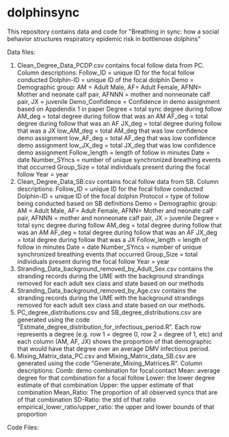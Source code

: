 # dolphinsync

This repository contains data and code for "Breathing in sync: how a social behavior structures respiratory epidemic risk in bottlenose dolphins"

Data files:

1. Clean_Degree_Data_PCDP.csv contains focal follow data from PC. Column descriptions:
   Follow_ID = unique ID for the focal follow conducted
   Dolphin-ID = unique ID of the focal dolphin
   Demo = Demographic group: AM = Adult Male, AF= Adult Female, AFNN= Mother and neonate calf pair, AFNNN = mother and nonneonate calf pair, JX = juvenile
   Demo_Confidence = Confidence in demo assignment based on Appdendix 1 in paper
   Degree = total sync degree during follow
   AM_deg = total degree during follow that was an AM
   AF_deg = total degree during follow that was an AF
   JX_deg = total degree during follow that was a JX
   low_AM_deg = total AM_deg that was low confidence demo assignment
   low_AF_deg = total AF_deg that was low confidence demo assignment
   low_JX_deg = total JX_deg that was low confidence demo assignment
   Follow_length = length of follow in minutes
   Date = date
   Number_SYncs = number of unique synchronized breathing events that occurred
   Group_Size = total individuals present during the focal follow
   Year = year
2. Clean_Degree_Data_SB.csv contains focal follow data from SB. Column descriptions:
   Follow_ID = unique ID for the focal follow conducted
   Dolphin-ID = unique ID of the focal dolphin
   Protocol = type of follow being conducted based on SB definitions
   Demo = Demographic group: AM = Adult Male, AF= Adult Female, AFNN= Mother and neonate calf pair, AFNNN = mother and nonneonate calf pair, JX = juvenile
   Degree = total sync degree during follow
   AM_deg = total degree during follow that was an AM
   AF_deg = total degree during follow that was an AF
   JX_deg = total degree during follow that was a JX
   Follow_length = length of follow in minutes
   Date = date
   Number_SYncs = number of unique synchronized breathing events that occurred
   Group_Size = total individuals present during the focal follow
   Year = year
3. Stranding_Data_background_removed_by_Adult_Sex.csv contains the stranding records during the UME with the background strandings removed for each adult sex class and state based on our methods
4. Stranding_Data_background_removed_by_Age.csv contains the stranding records during the UME with the background strandings removed for each adult sex class and state based on our methods.
5. PC_degree_distributions.csv and SB_degree_distributions.csv are generated using the code "Estimate_degree_distribution_for_infectious_period.R". Each row represents a degree (e.g. row 1 = degree 0, row 2 = degree of 1, etc) and each column (AM, AF, JX) shows the proportion of that demographic that would have that degree over an average DMV infectious period.
6. Mixing_Matrix_data_PC.csv and  Mixing_Matrix_data_SB.csv are generated using the code "Generate_Mixing_Matrices.R". Column descriptions:
   Comb: demo combination for focal:contact
   Mean: average degree for that combination for a focal follow
   Lower: the lower degree estimate of that combination
   Upper: the upper estimate of that combination
   Mean_Ratio: The proportion of all observed syncs that are of that combination
   SD-Ratio: the std of that ratio
   empirical_lower_ratio/upper_ratio: the upper and lower bounds of that proportion

Code Files:


